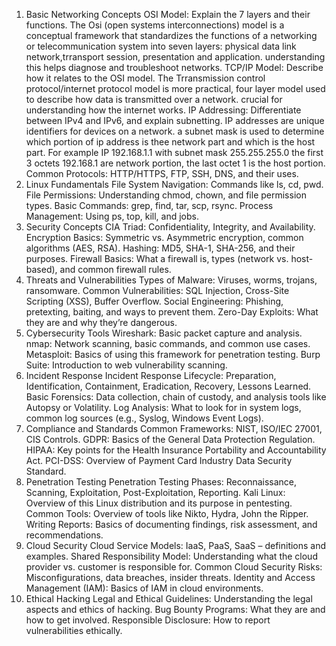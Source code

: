 1. Basic Networking Concepts
OSI Model: Explain the 7 layers and their functions. The Osi (open systems interconnections) model is a conceptual framework that standardizes the functions of a networking or telecommunication system into seven layers: physical data link network,trransport session, presentation and application. understanding this helps diagnose and troubleshoot networks.
TCP/IP Model: Describe how it relates to the OSI model. The Trransmission control protocol/internet protocol model is more practical, four layer model used to describe how data is transmitted over a network. crucial for understanding how the internet works.
IP Addressing: Differentiate between IPv4 and IPv6, and explain subnetting. IP addresses are unique identifiers for devices on a network. a subnet mask is used to determine which portion of ip address is thee network part and which is the host part. For example IP 192.168.1.1 with subnet mask 255.255.255.0 the first 3 octets 192.168.1 are network portion, the last octet 1 is the host portion.
Common Protocols: HTTP/HTTPS, FTP, SSH, DNS, and their uses.
2. Linux Fundamentals
File System Navigation: Commands like ls, cd, pwd.
File Permissions: Understanding chmod, chown, and file permission types.
Basic Commands: grep, find, tar, scp, rsync.
Process Management: Using ps, top, kill, and jobs.
3. Security Concepts
CIA Triad: Confidentiality, Integrity, and Availability.
Encryption Basics: Symmetric vs. Asymmetric encryption, common algorithms (AES, RSA).
Hashing: MD5, SHA-1, SHA-256, and their purposes.
Firewall Basics: What a firewall is, types (network vs. host-based), and common firewall rules.
4. Threats and Vulnerabilities
Types of Malware: Viruses, worms, trojans, ransomware.
Common Vulnerabilities: SQL Injection, Cross-Site Scripting (XSS), Buffer Overflow.
Social Engineering: Phishing, pretexting, baiting, and ways to prevent them.
Zero-Day Exploits: What they are and why they’re dangerous.
5. Cybersecurity Tools
Wireshark: Basic packet capture and analysis.
nmap: Network scanning, basic commands, and common use cases.
Metasploit: Basics of using this framework for penetration testing.
Burp Suite: Introduction to web vulnerability scanning.
6. Incident Response
Incident Response Lifecycle: Preparation, Identification, Containment, Eradication, Recovery, Lessons Learned.
Basic Forensics: Data collection, chain of custody, and analysis tools like Autopsy or Volatility.
Log Analysis: What to look for in system logs, common log sources (e.g., Syslog, Windows Event Logs).
7. Compliance and Standards
Common Frameworks: NIST, ISO/IEC 27001, CIS Controls.
GDPR: Basics of the General Data Protection Regulation.
HIPAA: Key points for the Health Insurance Portability and Accountability Act.
PCI-DSS: Overview of Payment Card Industry Data Security Standard.
8. Penetration Testing
Penetration Testing Phases: Reconnaissance, Scanning, Exploitation, Post-Exploitation, Reporting.
Kali Linux: Overview of this Linux distribution and its purpose in pentesting.
Common Tools: Overview of tools like Nikto, Hydra, John the Ripper.
Writing Reports: Basics of documenting findings, risk assessment, and recommendations.
9. Cloud Security
Cloud Service Models: IaaS, PaaS, SaaS – definitions and examples.
Shared Responsibility Model: Understanding what the cloud provider vs. customer is responsible for.
Common Cloud Security Risks: Misconfigurations, data breaches, insider threats.
Identity and Access Management (IAM): Basics of IAM in cloud environments.
10. Ethical Hacking
Legal and Ethical Guidelines: Understanding the legal aspects and ethics of hacking.
Bug Bounty Programs: What they are and how to get involved.
Responsible Disclosure: How to report vulnerabilities ethically.
